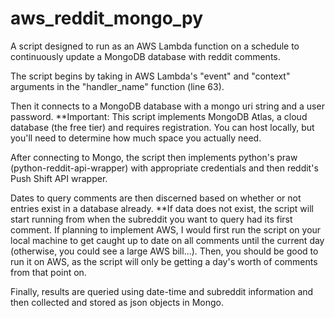 # aws_reddit_mongo_py
A script designed to run as an AWS Lambda function on a schedule to continuously update a MongoDB database with reddit comments.

The script begins by taking in AWS Lambda's "event" and "context" arguments in the "handler_name" function (line 63).

Then it connects to a MongoDB database with a mongo uri string and a user password. **Important: This script implements MongoDB Atlas, a cloud database (the free tier) and requires registration. You can host locally, but you'll need to determine how much space you actually need.

After connecting to Mongo, the script then implements python's praw (python-reddit-api-wrapper) with appropriate credentials and then reddit's Push Shift API wrapper.

Dates to query comments are then discerned based on whether or not entries exist in a database already. **If data does not exist, the script will start running from when the subreddit you want to query had its first comment. If planning to implement AWS, I would first run the script on your local machine to get caught up to date on all comments until the current day (otherwise, you could see a large AWS bill...). Then, you should be good to run it on AWS, as the script will only be getting a day's worth of comments from that point on.

Finally, results are queried using date-time and subreddit information and then collected and stored as json objects in Mongo.
